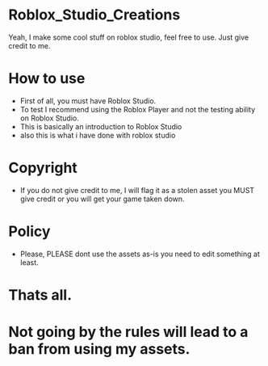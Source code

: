 # Roblox_Studio_Creations
Yeah, I make some cool stuff on roblox studio, feel free to use. Just give credit to me.

# How to use
- First of all, you must have Roblox Studio.
- To test I recommend using the Roblox Player and not the testing ability on Roblox Studio.
- This is basically an introduction to Roblox Studio
- also this is what i have done with roblox studio

# Copyright
- If you do not give credit to me, I will flag it as a stolen asset you MUST give credit or you will get your game taken down.

# Policy
- Please, PLEASE dont use the assets as-is you need to edit something at least.

# Thats all.
# Not going by the rules will lead to a ban from using my assets.
